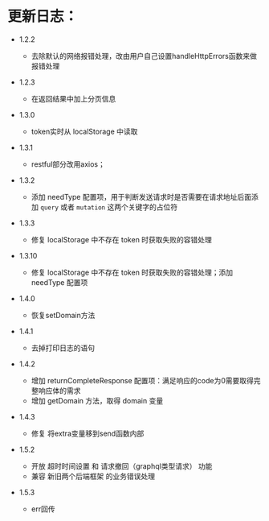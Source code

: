 # 更新日志：
- 1.2.2
    - 去除默认的网络报错处理，改由用户自己设置handleHttpErrors函数来做报错处理 

- 1.2.3
    - 在返回结果中加上分页信息

- 1.3.0
    - token实时从 localStorage 中读取

- 1.3.1
    - restful部分改用axios；

- 1.3.2
    - 添加 needType 配置项，用于判断发送请求时是否需要在请求地址后面添加 ``` query ``` 或者 ``` mutation ``` 这两个关键字的占位符

- 1.3.3
    - 修复 localStorage 中不存在 token 时获取失败的容错处理
- 1.3.10
    - 修复 localStorage 中不存在 token 时获取失败的容错处理；添加 needType 配置项

- 1.4.0
    - 恢复setDomain方法

- 1.4.1
    - 去掉打印日志的语句

- 1.4.2
    - 增加 returnCompleteResponse 配置项：满足响应的code为0需要取得完整响应体的需求
    - 增加 getDomain 方法，取得 domain 变量

- 1.4.3
    - 修复 将extra变量移到send函数内部

- 1.5.2
    - 开放 超时时间设置 和 请求撤回（graphql类型请求） 功能
    - 兼容 新旧两个后端框架 的业务错误处理

- 1.5.3
    - err回传
